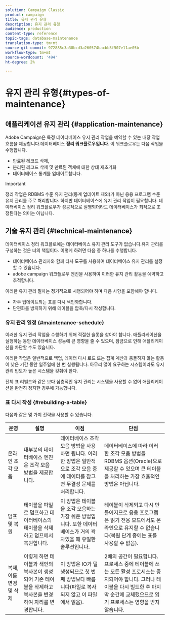 ```yaml
---
solution: Campaign Classic
product: campaign
title: 유지 관리 유형
description: 유지 관리 유형
audience: production
content-type: reference
topic-tags: database-maintenance
translation-type: tm+mt
source-git-commit: 972885c3a38bcd3a260574bacbb3f507e11ae05b
workflow-type: tm+mt
source-wordcount: '494'
ht-degree: 2%

---
```



# 유지 관리 유형{#types-of-maintenance}

## 애플리케이션 유지 관리 {#application-maintenance}

Adobe Campaign은 특정 데이터베이스 유지 관리 작업을 예약할 수 있는 내장 작업 흐름을 제공합니다.데이터베이스 **정리 워크플로우입니다**. 이 워크플로우는 다음 작업을 수행합니다.

* 만료된 레코드 삭제,
* 분리된 레코드 삭제 및 만료된 객체에 대한 상태 재초기화
* 데이터베이스 통계를 업데이트합니다.

>[!IMPORTANT]
>
>정리 작업은 RDBMS 수준 유지 관리(통계 업데이트 제외)가 아닌 응용 프로그램 수준 유지 관리를 주로 처리합니다. 하지만 데이터베이스에 유지 관리 작업이 필요합니다. 데이터베이스 정리 워크플로우가 성공적으로 실행되더라도 데이터베이스가 최적으로 조정된다는 의미는 아닙니다.

## 기술 유지 관리 {#technical-maintenance}

데이터베이스 정리 워크플로에는 데이터베이스 유지 관리 도구가 없습니다.유지 관리를 구성하는 것은 너의 책임이다. 이렇게 하려면 다음 중 하나를 수행합니다.

* 데이터베이스 관리자와 함께 타사 도구를 사용하여 데이터베이스 유지 관리를 설정할 수 있습니다.
* adobe campaign 워크플로우 엔진을 사용하여 이러한 유지 관리 활동을 예약하고 추적합니다.

이러한 유지 관리 절차는 정기적으로 시행되어야 하며 다음 사항을 포함해야 합니다.

* 자주 업데이트되는 표를 다시 색인화합니다.
* 단편화를 방지하기 위해 테이블을 압축/다시 작성합니다.

### 유지 관리 일정 {#maintenance-schedule}

이러한 유지 관리 작업을 수행하기 위해 적절한 슬롯을 찾아야 합니다. 애플리케이션을 실행하는 동안 데이터베이스 성능에 큰 영향을 줄 수 있으며, 잠금으로 인해 애플리케이션을 차단할 수도 있습니다.

이러한 작업은 일반적으로 백업, 데이터 다시 로드 또는 집계 계산과 충돌하지 않는 활동이 낮은 기간 동안 일주일에 한 번 실행됩니다. 아무리 많이 요구하는 시스템이라도 유지관리 빈도가 높은 시스템을 갖춰야 한다.

전체 표 리빌드와 같은 보다 심층적인 유지 관리는 시스템을 사용할 수 없어 애플리케이션을 완전히 정지한 경우에 가능합니다.

### 표 다시 작성 {#rebuilding-a-table}

다음과 같은 몇 가지 전략을 사용할 수 있습니다.

<table> 
 <thead> 
  <tr> 
   <th> 운영 </th> 
   <th> 설명 </th> 
   <th> 이점 </th> 
   <th> 단점 </th> 
  </tr> 
 </thead> 
 <tbody> 
  <tr> 
   <td> 온라인 조각 모음<br /> </td> 
   <td> 대부분의 데이터베이스 엔진은 조각 모음 방법을 제공합니다.<br /> </td> 
   <td> 데이터베이스 조각 모음 방법을 사용하면 됩니다. 이러한 방법은 일반적으로 조각 모음 중에 데이터를 잠그면 무결성 문제를 처리합니다.<br /> </td> 
   <td> 데이터베이스에 따라 이러한 조각 모음 방법을 RDBMS 옵션(Oracle)으로 제공할 수 있으며 큰 테이블을 처리하는 가장 효율적인 방법은 아닙니다.<br /> </td> 
  </tr> 
  <tr> 
   <td> 덤프 및 복원<br /> </td> 
   <td> 테이블을 파일로 덤프하고 데이터베이스의 테이블을 삭제하고 덤프에서 복원합니다.<br /> </td> 
   <td> 이 방법은 테이블을 조각 모음하는 가장 쉬운 방법입니다. 또한 데이터베이스가 거의 꽉 차있을 때 유일한 솔루션입니다.<br /> </td> 
   <td> 테이블이 삭제되고 다시 만들어지므로 응용 프로그램은 읽기 전용 모드에서도 온라인으로 유지할 수 없습니다(복원 단계 중에는 표를 사용할 수 없음).<br /> </td> 
  </tr> 
  <tr> 
   <td> 복제, 이름 변경 및 삭제<br /> </td> 
   <td> 이렇게 하면 테이블과 색인의 복사본이 생성되어 기존 테이블을 삭제하고 복사본을 변경하여 자리를 변경합니다.<br /> </td> 
   <td> 이 방법은 IO가 덜 생성되므로 첫 번째 방법보다 빠릅니다(파일로 복사되지 않고 이 파일에서 읽음).<br /> </td> 
   <td> 2배의 공간이 필요합니다.<br /> 프로세스 중에 테이블에 쓰는 모든 활성 프로세스는 중지되어야 합니다. 그러나 테이블을 다시 빌드한 후 마지막 순간에 교체했으므로 읽기 프로세스는 영향을 받지 않습니다. <br /> </td> 
  </tr> 
 </tbody> 
</table>

